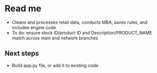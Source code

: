 # Read me
* Cleans and processes retail data, conducts MBA, saves rules, and includes engine code
* To do: ensure stock ID/product ID and Description/PRODUCT_NAME match across main and network branches

## Next steps
* Build app.py file, or add it to existing code
